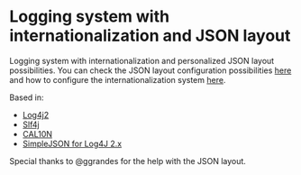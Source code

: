 # Logging system with internationalization and JSON layout

Logging system with internationalization and personalized JSON layout possibilities. You can check the JSON layout configuration possibilities [here](https://github.com/ggrandes/log4j2-simplejson) and how to configure the internationalization system [here](http://cal10n.qos.ch/manual.html).

Based in:

- [Log4j2](https://logging.apache.org/log4j/2.x/)
- [Slf4j](https://www.slf4j.org/)
- [CAL10N](http://cal10n.qos.ch/)
- [SimpleJSON for Log4J 2.x](https://github.com/ggrandes/log4j2-simplejson)

Special thanks to @ggrandes for the help with the JSON layout.
